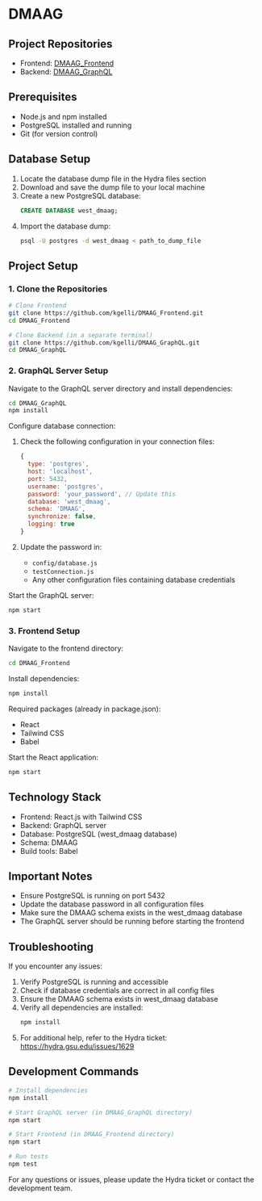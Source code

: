 # DMAAG

## Project Repositories

- Frontend: [DMAAG_Frontend](https://github.com/kgelli/DMAAG_Frontend/tree/master)
- Backend: [DMAAG_GraphQL](https://github.com/kgelli/DMAAG_GraphQL/tree/master)

## Prerequisites

- Node.js and npm installed
- PostgreSQL installed and running
- Git (for version control)

## Database Setup

1. Locate the database dump file in the Hydra files section
2. Download and save the dump file to your local machine
3. Create a new PostgreSQL database:
   ```sql
   CREATE DATABASE west_dmaag;
   ```
4. Import the database dump:
   ```bash
   psql -U postgres -d west_dmaag < path_to_dump_file
   ```

## Project Setup

### 1. Clone the Repositories

```bash
# Clone Frontend
git clone https://github.com/kgelli/DMAAG_Frontend.git
cd DMAAG_Frontend

# Clone Backend (in a separate terminal)
git clone https://github.com/kgelli/DMAAG_GraphQL.git
cd DMAAG_GraphQL
```

### 2. GraphQL Server Setup

Navigate to the GraphQL server directory and install dependencies:

```bash
cd DMAAG_GraphQL
npm install
```

Configure database connection:

1. Check the following configuration in your connection files:

   ```javascript
   {
     type: 'postgres',
     host: 'localhost',
     port: 5432,
     username: 'postgres',
     password: 'your_password', // Update this
     database: 'west_dmaag',
     schema: 'DMAAG',
     synchronize: false,
     logging: true
   }
   ```

2. Update the password in:
   - `config/database.js`
   - `testConnection.js`
   - Any other configuration files containing database credentials

Start the GraphQL server:

```bash
npm start
```

### 3. Frontend Setup

Navigate to the frontend directory:

```bash
cd DMAAG_Frontend
```

Install dependencies:

```bash
npm install
```

Required packages (already in package.json):

- React
- Tailwind CSS
- Babel

Start the React application:

```bash
npm start
```

## Technology Stack

- Frontend: React.js with Tailwind CSS
- Backend: GraphQL server
- Database: PostgreSQL (west_dmaag database)
- Schema: DMAAG
- Build tools: Babel

## Important Notes

- Ensure PostgreSQL is running on port 5432
- Update the database password in all configuration files
- Make sure the DMAAG schema exists in the west_dmaag database
- The GraphQL server should be running before starting the frontend

## Troubleshooting

If you encounter any issues:

1. Verify PostgreSQL is running and accessible
2. Check if database credentials are correct in all config files
3. Ensure the DMAAG schema exists in west_dmaag database
4. Verify all dependencies are installed:
   ```bash
   npm install
   ```
5. For additional help, refer to the Hydra ticket: https://hydra.gsu.edu/issues/1629

## Development Commands

```bash
# Install dependencies
npm install

# Start GraphQL server (in DMAAG_GraphQL directory)
npm start

# Start Frontend (in DMAAG_Frontend directory)
npm start

# Run tests
npm test
```

For any questions or issues, please update the Hydra ticket or contact the development team.
